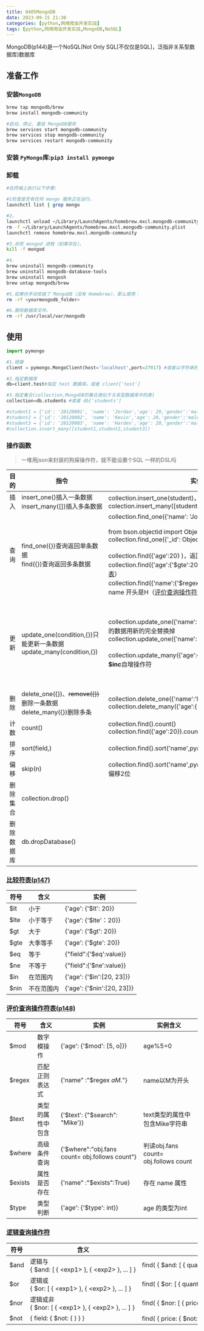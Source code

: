 ```yaml
---
title: 0405MongoDB
date: 2023-09-15 21:30
categories: [python,网络爬虫开发实战]
tags: [python,网络爬虫开发实战,MongoDB,NoSQL] 
---
```



MongoDB(p144)是一个NoSQL(Not Only SQL[不仅仅是SQL]，泛指非关系型数据库)数据库

##  准备工作
### 安装`MongoDB`

```sh
brew tap mongodb/brew
brew install mongodb-community

#启动、停止、重启 MongoDB服务
brew services start mongodb-community
brew services stop mongodb-community
brew services restart mongodb-community
```
### 安装 `PyMongo`库:`pip3 install pymongo`

### 卸载

```sh
#在终端上执行以下步骤:

#1检查是否有任何 mongo 服务正在运行。
launchctl list | grep mongo

#2。
launchctl unload ~/Library/LaunchAgents/homebrew.mxcl.mongodb-community.plist
rm -f ~/Library/LaunchAgents/homebrew.mxcl.mongodb-community.plist
launchctl remove homebrew.mxcl.mongodb-community

#3.杀死 mongod 进程（如果存在）。
kill -f mongod

#4.
brew uninstall mongodb-community
brew uninstall mongodb-database-tools
brew uninstall mongosh
brew untap mongodb/brew

#5.如果你手动安装了 MongoDB（没有 Homebrew），那么使用：
rm -rf <yourmongodb_folder>

#6.删除数据库文件。
rm -rf /usr/local/var/mongodb
```
## 使用

```python
import pymongo

#1.链接
client = pymongo.MongoClient(host='localhost',port=27017) #或者以字符串形式 pymongo.MongoClient('mongodb://localhost:27017/')

#2.指定数据库
db=client.test#指定 test 数据库。或者 client['test']

#3.指定集合(collection,MongoDB的集合类似于关系型数据库中的表)
collection=db.students #或者 db['students']

#student1 = {'id': '20120001', 'name': 'Jordan','age': 20,'gender':'male'}
#student2 = {'id': '20120002', 'name': 'Kevin','age': 20,'gender':'male'}
#student3 = {'id': '20120003', 'name': 'Harden','age': 20,'gender':'male'}
#collection.insert_many([student1,student2,student3])
```

### 操作函数
> 一堆用json来封装的狗屎操作符，就不能设置个SQL 一样的DSL吗

目的|指令|实例|其他
--|--|--|---
插入|<span style='white-space:nowrap;'>insert_one()插入一条数据<br/>insert_many([])插入多条数据|collection.insert_one(student)，返回 _id(唯一标识)<br/>colection.insert_many([student1,student2])</span>|<span style='white-space:nowrap;'>result.inserted_ids返回的是插入的_id数组</span>
查询|find_one({})查询返回单条数据<br/>find({})查询返回多条数据|collection.find_one({'name': 'Jordan'})<br/><br/>from bson.objectid import ObjectId<br/>collection.find_one({'_id': ObjectId('xx')})<br/><br/>collection.find({'age':20} )，返回Cursor <br/>collection.find({'age':{'$gte':20}})，查找age>=20（[比较符表](#section4.4.1)）<br/>collection.find({'name':{'$regex':'^H.*'}})，正则表达式匹配 name 开头是H（[评价查询操作符表](#section4.4.2)）
更新|update_one(condition,{})只能更新一条数据<br/>update_many(condition,{})|collection.update_one({'name':'Kevin'},newStudent)，将原来的数据用新的完全替换掉<br>collection.update_one({'name':'Kevin'},{'$set':newStudent})<br/><br/>collection.update_many({'age':{'$gt':20}},{'$inc':{'age':1}})，**$inc**自增操作符|update_one还有个参数`upsert`:更新或插入<br/>**$set操作符**只更新newStudent中的字段（且如果更新字段旧值和新值相等则不会更新）<br/><br/>update_one返回{'ok':1/\*代表执行成功\*/,'nModified':1/\*影响行数\*/,'n':1,'updateExisting':True}<br/>代码访问:result.matched_count(匹配行数)，result.modifyied_count(影响行数)
删除|delete_one({})、~~remove({})~~删除一条数据<br/>delete_many({})删除多条|collection.delete_one({'name':'Kevin'})<br/>collection.delete_many({'age':{'$lt':25}})|代码访问:result.deleted_count(删除行数)
计数|count()|collection.find().count()<br/>collection.find({'age':20}).count()||
排序|sort(field,)|collection.find().sort('name',pymongo.ASCENDING)||
偏移|skip(n)|collection.find().sort('name',pymongo.ASCENDING).skip(2)，偏移2位||
删除集合|collection.drop()||
删除数据库|db.dropDatabase()||

### <a id="section4.4.1" href="https://mongodb.net.cn/manual/reference/operator/query-comparison/">**比较符表**(p147)</a>

符号|含义|实例
---|---|---
$lt|小于|{'age': {'$lt': 20}}
$lte|小于等于|{'age': {'$lte'：20}}
$gt|大于|{'age': {'$gt': 20}}
$gte|大季等手|{'age': {'$gte': 20}}
$eq|等于|{"field":{'$eq':value}}
$ne|不等于|{"field":{'$ne':value}}
$in|在范围内|{'age': {'$in':[20, 23]}}
$nin|不在范围内|{'age': {'$nin':[20, 23]}}

### <a id="section4.4.2" href="https://mongodb.net.cn/manual/reference/operator/query-evaluation/">评价查询操作符表(p148)</a>

符号|含义|实例|实例含义
---|---|---|---
$mod|数字模操作|{'age': {'$mod': [5, o]}}| age%5=0
$regex|匹配正则表达式|{'name" :"$regex *aM.*"}|name以M为开头
$text|类型的属性中包含|{'$text': {"$search": "Mike'}}|text类型的属性中包含Mike字符串
$where|高级条件查询|{'$where":"obj.fans count= obj.follows count"}|判读obj.fans count= obj.follows count
$exists|属性是否存在|{'name" :"$exists":True}| 存在 name 属性
$type|类型判断|{'age': {'$type': int}}| age 的类型为int

### [逻辑查询操作符](https://mongodb.net.cn/manual/reference/operator/query-logical/)

符号|含义|实例
---|---|---
$and|<span style='white-space:nowrap;'>逻辑与<br/>{ $and: [ { \<exp1\> }, { \<exp2\> }, ... ] }</span>|<span style='white-space:nowrap;'>find( { $and: [ { quantity: { $lt: 15 } }, { price: 10 } ] } )</span>
$or|逻辑或<br/>{ $or: [ { \<exp1\> }, { \<exp2\> }, ... ] }|find( { $or: [ { quantity: { $lt: 15 } }, { price: 10 } ] } )
$nor|逻辑或非<br/>{ $nor: [ { \<exp1\> }, { \<exp2\> }, ... ] }|find(  { $nor: [ { price: 3.99 }, { sale: true } ] }   )
$not|{ field: { $not: { <operator-exp> } } }|find( { price: { $not: { $lt: 3.99 } } } )，price>=3.99